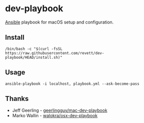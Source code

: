 # dev-playbook

[Ansible](https://github.com/ansible/ansible) playbook for macOS setup and
configuration.

## Install

```
/bin/bash -c "$(curl -fsSL https://raw.githubusercontent.com/revett/dev-playbook/HEAD/install.sh)"
```

## Usage

```
ansible-playbook -i localhost, playbook.yml --ask-become-pass
```

## Thanks

- Jeff Geerling - [geerlingguy/mac-dev-playbook](https://github.com/geerlingguy/mac-dev-playbook)
- Marko Wallin - [walokra/osx-dev-playbook](https://github.com/walokra/osx-dev-playbook)
